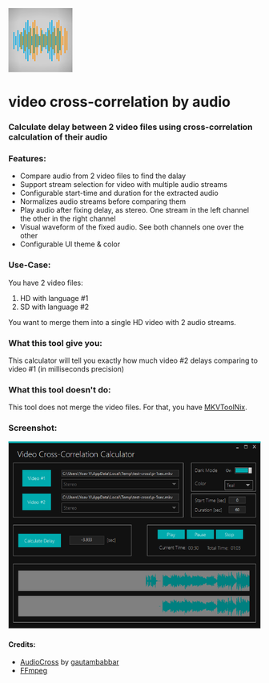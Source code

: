 ![](https://raw.githubusercontent.com/yoavain/video-cross-correlation/master/VideoCrossCorrelation/VideoCrossCorrelation/Resources/128x128_gray1.bmp)
# video cross-correlation by audio

### Calculate delay between 2 video files using cross-correlation calculation of their audio

### Features:
* Compare audio from 2 video files to find the dalay
* Support stream selection for video with multiple audio streams
* Configurable start-time and duration for the extracted audio
* Normalizes audio streams before comparing them
* Play audio after fixing delay, as stereo. One stream in the left channel the other in the right channel
* Visual waveform of the fixed audio. See both channels one over the other
* Configurable UI theme & color

### Use-Case:
You have 2 video files:
1. HD with language #1
2. SD with language #2

You want to merge them into a single HD video with 2 audio streams.

### What this tool give you:
This calculator will tell you exactly how much video #2 delays comparing to video #1 (in milliseconds precision)

### What this tool doesn't do:
This tool does not merge the video files.
For that, you have [MKVToolNix](https://mkvtoolnix.download).

### Screenshot:
![logo](https://raw.githubusercontent.com/yoavain/video-cross-correlation/master/VideoCrossCorrelation/VideoCrossCorrelation/Resources/Screenshot_1.PNG)


#### Credits:
* [AudioCross](https://github.com/gautambabbar/AudioCross) by [gautambabbar](https://github.com/gautambabbar)
* [FFmpeg](https://ffmpeg.org/)
